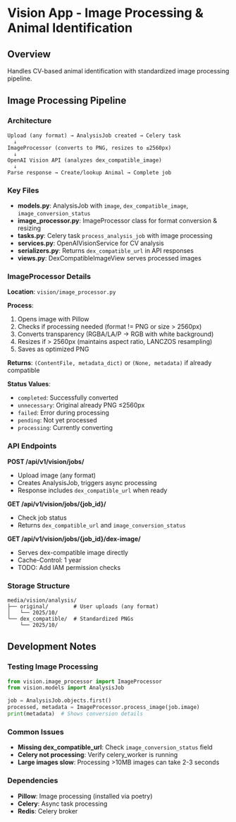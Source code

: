 # Vision App - Image Processing & Animal Identification

## Overview
Handles CV-based animal identification with standardized image processing pipeline.

## Image Processing Pipeline

### Architecture
```
Upload (any format) → AnalysisJob created → Celery task
  ↓
ImageProcessor (converts to PNG, resizes to ≤2560px)
  ↓
OpenAI Vision API (analyzes dex_compatible_image)
  ↓
Parse response → Create/lookup Animal → Complete job
```

### Key Files
- **models.py**: AnalysisJob with `image`, `dex_compatible_image`, `image_conversion_status`
- **image_processor.py**: ImageProcessor class for format conversion & resizing
- **tasks.py**: Celery task `process_analysis_job` with image processing
- **services.py**: OpenAIVisionService for CV analysis
- **serializers.py**: Returns `dex_compatible_url` in API responses
- **views.py**: DexCompatibleImageView serves processed images

### ImageProcessor Details
**Location**: `vision/image_processor.py`

**Process**:
1. Opens image with Pillow
2. Checks if processing needed (format != PNG or size > 2560px)
3. Converts transparency (RGBA/LA/P → RGB with white background)
4. Resizes if > 2560px (maintains aspect ratio, LANCZOS resampling)
5. Saves as optimized PNG

**Returns**: `(ContentFile, metadata_dict)` or `(None, metadata)` if already compatible

**Status Values**:
- `completed`: Successfully converted
- `unnecessary`: Original already PNG ≤2560px
- `failed`: Error during processing
- `pending`: Not yet processed
- `processing`: Currently converting

### API Endpoints

**POST /api/v1/vision/jobs/**
- Upload image (any format)
- Creates AnalysisJob, triggers async processing
- Response includes `dex_compatible_url` when ready

**GET /api/v1/vision/jobs/{job_id}/**
- Check job status
- Returns `dex_compatible_url` and `image_conversion_status`

**GET /api/v1/vision/jobs/{job_id}/dex-image/**
- Serves dex-compatible image directly
- Cache-Control: 1 year
- TODO: Add IAM permission checks

### Storage Structure
```
media/vision/analysis/
├── original/        # User uploads (any format)
│   └── 2025/10/
└── dex_compatible/  # Standardized PNGs
    └── 2025/10/
```

## Development Notes

### Testing Image Processing
```python
from vision.image_processor import ImageProcessor
from vision.models import AnalysisJob

job = AnalysisJob.objects.first()
processed, metadata = ImageProcessor.process_image(job.image)
print(metadata)  # Shows conversion details
```

### Common Issues
- **Missing dex_compatible_url**: Check `image_conversion_status` field
- **Celery not processing**: Verify celery_worker is running
- **Large images slow**: Processing >10MB images can take 2-3 seconds

### Dependencies
- **Pillow**: Image processing (installed via poetry)
- **Celery**: Async task processing
- **Redis**: Celery broker
